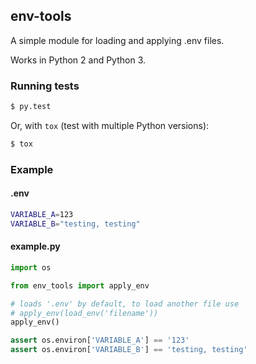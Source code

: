 ## env-tools

A simple module for loading and applying .env files.

Works in Python 2 and Python 3.

### Running tests

```bash
$ py.test
```

Or, with `tox` (test with multiple Python versions):

```bash
$ tox
```

### Example

#### .env

```bash
VARIABLE_A=123
VARIABLE_B="testing, testing"
```

#### example.py

```python
import os

from env_tools import apply_env

# loads '.env' by default, to load another file use
# apply_env(load_env('filename'))
apply_env()

assert os.environ['VARIABLE_A'] == '123'
assert os.environ['VARIABLE_B'] == 'testing, testing'
```
